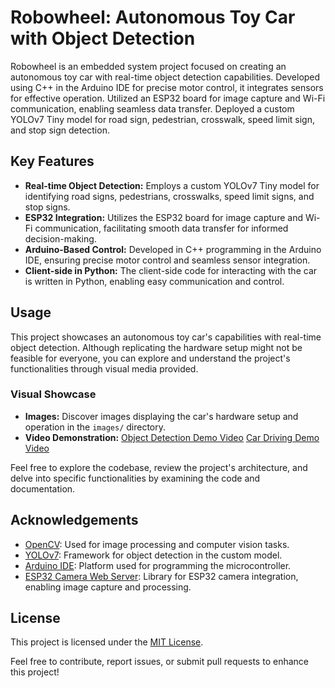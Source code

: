 # Robowheel: Autonomous Toy Car with Object Detection

Robowheel is an embedded system project focused on creating an autonomous toy car with real-time object detection capabilities. Developed using C++ in the Arduino IDE for precise motor control, it integrates sensors for effective operation. Utilized an ESP32 board for image capture and Wi-Fi communication, enabling seamless data transfer. Deployed a custom YOLOv7 Tiny model for road sign, pedestrian, crosswalk, speed limit sign, and stop sign detection.

## Key Features

- **Real-time Object Detection:** Employs a custom YOLOv7 Tiny model for identifying road signs, pedestrians, crosswalks, speed limit signs, and stop signs.
- **ESP32 Integration:** Utilizes the ESP32 board for image capture and Wi-Fi communication, facilitating smooth data transfer for informed decision-making.
- **Arduino-Based Control:** Developed in C++ programming in the Arduino IDE, ensuring precise motor control and seamless sensor integration.
- **Client-side in Python:** The client-side code for interacting with the car is written in Python, enabling easy communication and control.

## Usage

This project showcases an autonomous toy car's capabilities with real-time object detection. Although replicating the hardware setup might not be feasible for everyone, you can explore and understand the project's functionalities through visual media provided.

### Visual Showcase

- **Images:** Discover images displaying the car's hardware setup and operation in the `images/` directory.
- **Video Demonstration:** 
 [Object Detection Demo Video](Robowheel_Object_Detection_Demo.mp4)
 [Car Driving Demo Video](Robowheel_Car_Driving_Demo.mp4)

Feel free to explore the codebase, review the project's architecture, and delve into specific functionalities by examining the code and documentation.

## Acknowledgements

- [OpenCV](https://opencv.org/): Used for image processing and computer vision tasks.
- [YOLOv7](https://github.com/AlexeyAB/darknet): Framework for object detection in the custom model.
- [Arduino IDE](https://www.arduino.cc/): Platform used for programming the microcontroller.
- [ESP32 Camera Web Server](https://github.com/espressif/arduino-esp32/tree/master/libraries/ESP32/examples/Camera/CameraWebServer): Library for ESP32 camera integration, enabling image capture and processing.


## License

This project is licensed under the [MIT License](LICENSE).

Feel free to contribute, report issues, or submit pull requests to enhance this project!
